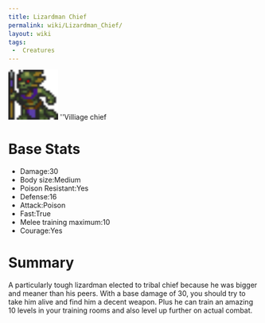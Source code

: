 ```yaml
---
title: Lizardman Chief
permalink: wiki/Lizardman_Chief/
layout: wiki
tags:
 -  Creatures
---
```


<img src="lizardlord.png" title="fig:lizardlord.png" alt="lizardlord.png" width="100" />
''Villiage chief

Base Stats
==========

-   Damage:30
-   Body size:Medium
-   Poison Resistant:Yes
-   Defense:16
-   Attack:Poison
-   Fast:True
-   Melee training maximum:10
-   Courage:Yes

Summary
=======

A particularly tough lizardman elected to tribal chief because he was
bigger and meaner than his peers. With a base damage of 30, you should
try to take him alive and find him a decent weapon. Plus he can train an
amazing 10 levels in your training rooms and also level up further on
actual combat.

